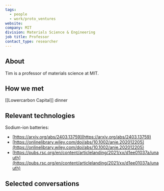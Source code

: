 ```yaml
---
tags:
  - people
  - work/proto_ventures
website: 
company: MIT
division: Materials Science & Engineering
job title: Professor
contact_type: researcher
---
```

## About
Tim is a professor of materials science at MIT.

## How we met
[[Lowercarbon Capital]] dinner

## Relevant technologies
Sodium-ion batteries:
- [https://arxiv.org/abs/2403.13759](https://arxiv.org/abs/2403.13759)  
- [https://onlinelibrary.wiley.com/doi/abs/10.1002/anie.202012205](https://onlinelibrary.wiley.com/doi/abs/10.1002/anie.202012205)  
- [https://pubs.rsc.org/en/content/articlelanding/2021/xx/d1ee01037a/unauth](https://pubs.rsc.org/en/content/articlelanding/2021/xx/d1ee01037a/unauth)

## Selected conversations
